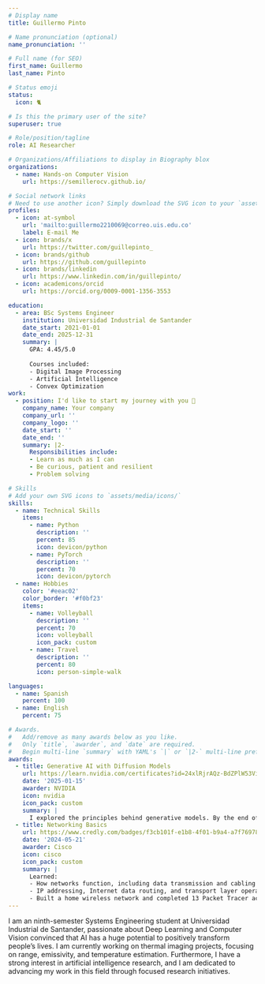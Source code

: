 ```yaml
---
# Display name
title: Guillermo Pinto

# Name pronunciation (optional)
name_pronunciation: ''

# Full name (for SEO)
first_name: Guillermo
last_name: Pinto

# Status emoji
status:
  icon: 🐈

# Is this the primary user of the site?
superuser: true

# Role/position/tagline
role: AI Researcher

# Organizations/Affiliations to display in Biography blox
organizations:
  - name: Hands-on Computer Vision
    url: https://semillerocv.github.io/

# Social network links
# Need to use another icon? Simply download the SVG icon to your `assets/media/icons/` folder.
profiles:
  - icon: at-symbol
    url: 'mailto:guillermo2210069@correo.uis.edu.co'
    label: E-mail Me
  - icon: brands/x
    url: https://twitter.com/guillepinto_
  - icon: brands/github
    url: https://github.com/guillepinto
  - icon: brands/linkedin
    url: https://www.linkedin.com/in/guillepinto/
  - icon: academicons/orcid
    url: https://orcid.org/0009-0001-1356-3553

education:
  - area: BSc Systems Engineer
    institution: Universidad Industrial de Santander
    date_start: 2021-01-01
    date_end: 2025-12-31
    summary: |
      GPA: 4.45/5.0
      
      Courses included:
      - Digital Image Processing
      - Artificial Intelligence
      - Convex Optimization
work:
  - position: I'd like to start my journey with you 🫣
    company_name: Your company
    company_url: ''
    company_logo: ''
    date_start: ''
    date_end: ''
    summary: |2-
      Responsibilities include:
      - Learn as much as I can
      - Be curious, patient and resilient
      - Problem solving

# Skills
# Add your own SVG icons to `assets/media/icons/`
skills:
  - name: Technical Skills
    items:
      - name: Python
        description: ''
        percent: 85
        icon: devicon/python
      - name: PyTorch
        description: ''
        percent: 70
        icon: devicon/pytorch
  - name: Hobbies
    color: '#eeac02'
    color_border: '#f0bf23'
    items:
      - name: Volleyball
        description: ''
        percent: 70
        icon: volleyball
        icon_pack: custom
      - name: Travel
        description: ''
        percent: 80
        icon: person-simple-walk

languages:
  - name: Spanish
    percent: 100
  - name: English
    percent: 75

# Awards.
#   Add/remove as many awards below as you like.
#   Only `title`, `awarder`, and `date` are required.
#   Begin multi-line `summary` with YAML's `|` or `|2-` multi-line prefix and indent 2 spaces below.
awards:
  - title: Generative AI with Diffusion Models
    url: https://learn.nvidia.com/certificates?id=24xlRjrAQz-BdZPlW53Vig
    date: '2025-01-15'
    awarder: NVIDIA
    icon: nvidia
    icon_pack: custom
    summary: |
      I explored the principles behind generative models. By the end of the course, I was able to build and train a U-Net to generate images from pure noise, enhance image quality using the denoising diffusion process, and incorporate context embeddings to control image outputs. Additionally, I could generate images from English text prompts by leveraging the Contrastive Language-Image Pretraining (CLIP) neural network, bridging the gap between visual and linguistic representations.
  - title: Networking Basics
    url: https://www.credly.com/badges/f3cb101f-e1b8-4f01-b9a4-a7f769782cfa/linked_in_profile
    date: '2024-05-21'
    awarder: Cisco
    icon: cisco
    icon_pack: custom
    summary: |
      Learned:
      - How networks function, including data transmission and cabling types
      - IP addressing, Internet data routing, and transport layer operations
      - Built a home wireless network and completed 13 Packet Tracer activities
---
```


I am an ninth-semester Systems Engineering student at Universidad Industrial de Santander, passionate about Deep Learning and Computer Vision convinced that AI has a huge potential to positively transform people’s lives. I am currently working on thermal imaging projects, focusing on range, emissivity, and temperature estimation. Furthermore, I have a strong interest in artificial intelligence research, and I am dedicated to advancing my work in this field through focused research initiatives.
